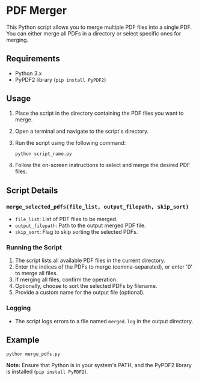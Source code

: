 # PDF Merger

This Python script allows you to merge multiple PDF files into a single PDF. You can either merge all PDFs in a directory or select specific ones for merging.

## Requirements
- Python 3.x
- PyPDF2 library (`pip install PyPDF2`)

## Usage

1. Place the script in the directory containing the PDF files you want to merge.

2. Open a terminal and navigate to the script's directory.

3. Run the script using the following command:
   ```bash
   python script_name.py
   ```

4. Follow the on-screen instructions to select and merge the desired PDF files.

## Script Details

### `merge_selected_pdfs(file_list, output_filepath, skip_sort)`

- `file_list`: List of PDF files to be merged.
- `output_filepath`: Path to the output merged PDF file.
- `skip_sort`: Flag to skip sorting the selected PDFs.

### Running the Script

1. The script lists all available PDF files in the current directory.
2. Enter the indices of the PDFs to merge (comma-separated), or enter '0' to merge all files.
3. If merging all files, confirm the operation.
4. Optionally, choose to sort the selected PDFs by filename.
5. Provide a custom name for the output file (optional).

### Logging

- The script logs errors to a file named `merged.log` in the output directory.

## Example

```bash
python merge_pdfs.py
```

**Note:** Ensure that Python is in your system's PATH, and the PyPDF2 library is installed (`pip install PyPDF2`).
